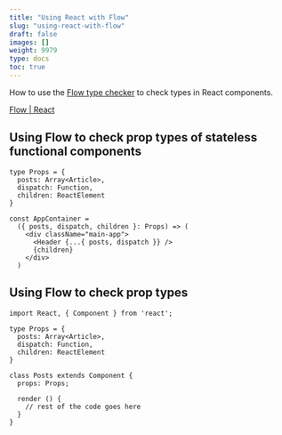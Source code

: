 ```yaml
---
title: "Using React with Flow"
slug: "using-react-with-flow"
draft: false
images: []
weight: 9979
type: docs
toc: true
---
```


How to use the [Flow type checker](https://flow.org/) to check types in React components.

[Flow | React](https://flowtype.org/docs/react.html)

## Using Flow to check prop types of stateless functional components

<!-- language-all: lang-js -->

    type Props = {
      posts: Array<Article>,
      dispatch: Function,
      children: ReactElement
    }

    const AppContainer =
      ({ posts, dispatch, children }: Props) => (
        <div className="main-app">
          <Header {...{ posts, dispatch }} />
          {children}
        </div>
      )

## Using Flow to check prop types
<!-- language-all: lang-js -->

    import React, { Component } from 'react';
    
    type Props = {
      posts: Array<Article>,
      dispatch: Function,
      children: ReactElement
    }
    
    class Posts extends Component {
      props: Props;
    
      render () {
        // rest of the code goes here
      }
    }


